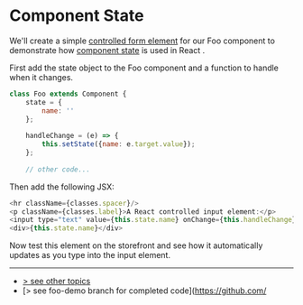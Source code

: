 # Component State
We'll create a simple [controlled form element] for our Foo component to demonstrate how [component state] is used in React .  

First add the state object to the Foo component and a function to handle when it changes.
```javascript
class Foo extends Component {
    state = {
        name: ''
    };
     
    handleChange = (e) => {
        this.setState({name: e.target.value});
    };
    
    // other code...
```

Then add the following JSX:
```javascript
<hr className={classes.spacer}/>
<p className={classes.label}>A React controlled input element:</p>
<input type="text" value={this.state.name} onChange={this.handleChange}/>
<div>{this.state.name}</div>
```

Now test this element on the storefront and see how it automatically updates as you type into the input element.

---
- [> see other topics](../../README.md#Topics)
- [> see foo-demo branch for completed code](https://github.com/

[controlled form element]: https://reactjs.org/docs/forms.html#controlled-components
[component state]: https://reactjs.org/docs/faq-state.html